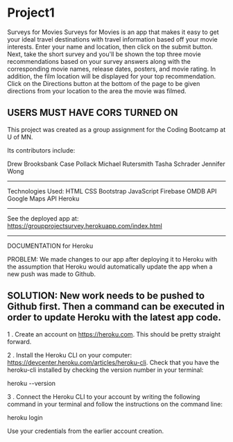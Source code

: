 # Project1

Surveys for Movies
Surveys for Movies is an app that makes it easy to get your ideal travel destinations with travel information based off your movie interests. Enter your name and location, then click on the submit button. Next, take the short survey and you'll be shown the top three movie recommendations based on your survey answers along with the corresponding movie names, release dates, posters, and movie rating. In addition, the film location will be displayed for your top recommendation. Click on the Directions button at the bottom of the page to be given directions from your location to the area the movie was filmed. 


USERS MUST HAVE CORS TURNED ON
-----------------------------------------------------

This project was created as a group assignment for the Coding Bootcamp at U of MN.

Its contributors include:

Drew Brooksbank
Case Pollack
Michael Rutersmith
Tasha Schrader
Jennifer Wong

-----------------------------------------------------

Technologies Used:
HTML
CSS
Bootstrap
JavaScript
Firebase
OMDB API
Google Maps API
Heroku

-----------------------------------------------------

See the deployed app at:
https://groupprojectsurvey.herokuapp.com/index.html

-----------------------------------------------------

DOCUMENTATION for Heroku

PROBLEM: We made changes to our app after deploying it to Heroku with the assumption that Heroku would automatically update the app when a new push was made to Github. 

SOLUTION: New work needs to be pushed to Github first. Then a <git push heroku master> command can be executed in order to update Heroku with the latest app code.
-----------------------------------------------------
1 . Create an account on https://heroku.com. This should be pretty straight forward. 

2 . Install the Heroku CLI on your computer: 
https://devcenter.heroku.com/articles/heroku-cli. Check that you have the heroku-cli installed by checking the version number in your terminal:

heroku --version

3 . Connect the Heroku CLI to your account by writing the following command in your terminal and follow the instructions on the command line:

heroku login

Use your credentials from the earlier account creation.